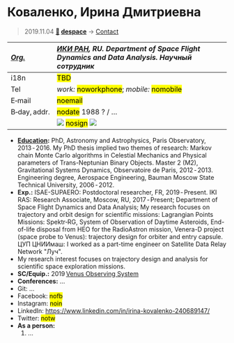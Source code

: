 # Коваленко, Ирина Дмитриевна
> 2019.11.04 **[🚀](../index/index.md) [despace](index.md)** → [Contact](contact.md)

|*[Org.](contact.md)*|*[ИКИ РАН](zz_iki_ras.md), RU. Department of Space Flight Dynamics and Data Analysis. Научный сотрудник*|
|:--|:--|
|i18n|<mark>TBD</mark>|
|Tel|*work:* <mark>noworkphone</mark>; *mobile:* <mark>nomobile</mark>|
|E‑mail|<mark>noemail</mark>|
|B‑day, addr.|<mark>nodate</mark> 1988 ? / …|
||[![](f/contact/k/kovalenko1_photo_thumb.jpg)](f/contact/k/kovalenko1_photo.jpg) <mark>nosign</mark> [![](f/contact//1_sign_thumb.jpg)](f/contact//1_sign.png)|

   - **[Education](edu.md):** PhD, Astronomy and Astrophysics, Paris Observatory, 2013 ‑ 2016. My PhD thesis implied two themes of research: Markov chain Monte Carlo algorithms in Celestial Mechanics and Physical parameters of Trans-Neptunian Binary Objects. Master 2 (M2), Gravitational Systems Dynamics, Observatoire de Paris, 2012 ‑ 2013. Engineering degree, Aerospace Engineering, Bauman Moscow State Technical University, 2006 ‑ 2012.
   - **Exp.:** ISAE-SUPAERO: Postdoctoral researcher, FR, 2019 ‑ Present. IKI RAS: Research Associate, Moscow, RU, 2017 ‑ Present; Department of Space Flight Dynamics and Data Analysis; My research focuses on trajectory and orbit design for scientific missions: Lagrangian Points Missions: Spektr‑RG, System of Observation of Daytime Asteroids, End-of-life disposal from HEO for the RadioAstron mission, Venera-D project (space probe to Venus): trajectory design for orbiter and entry capsule. ЦУП ЦНИИмаш: I worked as a part-time engineer on Satellite Data Relay Network "Луч".
   - My research interest focuses on trajectory design and analysis for scientific space exploration missions. 
   - **SC/Equip.:** 2019 [Venus Observing System](venus_observing_system.md)
   - **Conferences:** …
   - Git: …
   - Facebook: <mark>nofb</mark>
   - Instagram: <mark>noin</mark>
   - LinkedIn: <https://www.linkedin.com/in/irina-kovalenko-240689147/>
   - Twitter: <mark>notw</mark>
   - **As a person:**
      1. …
